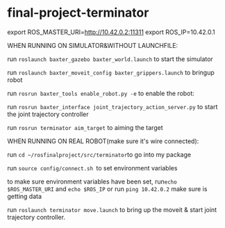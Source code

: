 # final-project-terminator

export ROS_MASTER_URI=http://10.42.0.2:11311
export ROS_IP=10.42.0.1

WHEN RUNNING ON SIMULATOR&WITHOUT LAUNCHFILE:

run `roslaunch baxter_gazebo baxter_world.launch` to start the simulator

run `roslaunch baxter_moveit_config baxter_grippers.launch` to bringup robot

run `rosrun baxter_tools enable_robot.py -e` to enable the robot: 

run `rosrun baxter_interface joint_trajectory_action_server.py` to start the joint trajectory controller

run `rosrun terminator aim_target` to aiming the target

WHEN RUNNING ON REAL ROBOT(make sure it's wire connected):

run `cd ~/rosfinalproject/src/terminator`to go into my package

run `source config/connect.sh `to set environment variables

to make sure environment variables have been set, run`echo $ROS_MASTER_URI` 
and `echo $ROS_IP` or run `ping 10.42.0.2` make sure is getting data

run `roslaunch terminator move.launch` to bring up the moveit & start joint trajectory controller.


